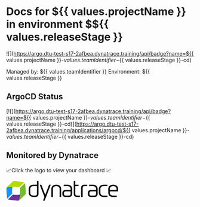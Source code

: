 # Docs for ${{ values.projectName }} in environment $${{ values.releaseStage }}

![](https://argo.dtu-test-s17-2afbea.dynatrace.training/api/badge?name=${{ values.projectName }}-${{ values.teamIdentifier }}-${{ values.releaseStage }}-cd)

Managed by: ${{ values.teamIdentifier }}
Environment: ${{ values.releaseStage }}

## ArgoCD Status

[![](https://argo.dtu-test-s17-2afbea.dynatrace.training/api/badge?name=${{ values.projectName }}-${{ values.teamIdentifier }}-${{ values.releaseStage }}-cd)](https://argo.dtu-test-s17-2afbea.dynatrace.training/applications/argocd/${{ values.projectName }}-${{ values.teamIdentifier }}-${{ values.releaseStage }}-cd)

## Monitored by Dynatrace
📈Click the logo to view your dashboard 📈

[![](https://raw.githubusercontent.com/agardnerIT/test123/main/dtlogo.svg)](https://wls34801.apps.dynatrace.com/ui/apps/dynatrace.dashboards/dashboard/1712b7c7-2021-436f-b44a-b0b37971a428)